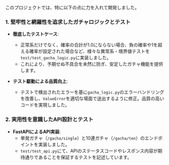このプロジェクトでは、特に以下の点に力を入れて開発しました。

### 1. 堅牢性と網羅性を追求したガチャロジックとテスト

- **徹底したテストケース**:
  - 正常系だけでなく、確率の合計が1.0にならない場合、負の確率や1を超える確率が設定された場合など、様々な異常系・境界値テストを`test/test_gacha_logic.py`に実装しました。
  - これにより、予期せぬ不具合を未然に防ぎ、安定したガチャ機能を提供します。

- **テスト駆動による品質向上**:
  - テストで検出されたエラーを基に`gacha_logic.py`のエラーハンドリングを改善し、`ValueError`を適切な場面で送出するように修正。品質の高いコードを実現しました。

### 2. 実用性を意識したAPI設計とテスト

- **FastAPIによるAPI実装**:
  - 単発ガチャ（`/gacha/single`）と10連ガチャ（`/gacha/ten`）のエンドポイントを実装しました。
  - `test/test_api.py`にて、APIのステータスコードやレスポンス内容が期待通りであることを保証するテストを記述しています。